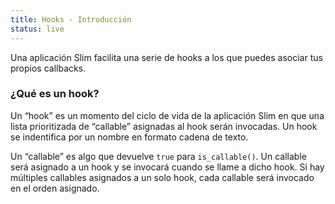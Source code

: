 ```yaml
---
title: Hooks - Introducción
status: live
---
```


Una aplicación Slim facilita una serie de hooks a los que puedes asociar tus 
propios callbacks.

### ¿Qué es un hook?

Un “hook” es un momento del ciclo de vida de la aplicación Slim en que una lista 
prioritizada de “callable” asignadas al hook serán invocadas. Un hook se indentifica 
por un nombre en formato cadena de texto.

Un “callable” es algo que devuelve `true` para `is_callable()`. Un callable será 
asignado a un hook y se invocará cuando se llame a dicho hook. Si hay múltiples 
callables asignados a un solo hook, cada callable será invocado en el orden asignado.
